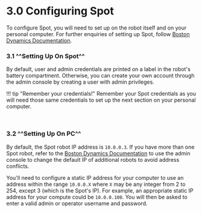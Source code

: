 # 3.0 Configuring Spot
To configure Spot, you will need to set up on the robot itself and on your personal computer. For further enquiries of setting up Spot, follow [Boston Dynamics Documentation](https://www.bostondynamics.com/sites/default/files/inline-files/spot-system-administration.pdf).

### 3.1 ^^Setting Up On Spot^^
By default, user and admin credentials are printed on a label in the robot's battery compartment. Otherwise, you can create your own account through the admin console by creating a user with admin privileges. 

!!! tip "Remember your credentials!"
    Remember your Spot credentials as you will need those same credentials to set up the next section on your personal computer.
<p>&nbsp;</p>

### 3.2 ^^Setting Up On PC^^
By default, the Spot robot IP address is `10.0.0.3`. If you have more than one Spot robot, refer to the [Boston Dynamics Documentation](https://www.bostondynamics.com/sites/default/files/inline-files/spot-system-administration.pdf) to use the admin console to change the default IP of additional robots to avoid address conflicts.

You'll need to configure a static IP address for your computer to use an address within the range `10.0.0.X` where `X` may be any integer from 2 to 254, except 3 (which is the Spot's IP). For example, an appropriate static IP address for your compute could be `10.0.0.100`. You will then be asked to enter a valid admin or operator username and password.

